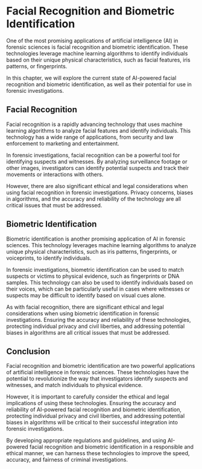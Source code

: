 Facial Recognition and Biometric Identification
=========================================================================================

One of the most promising applications of artificial intelligence (AI) in forensic sciences is facial recognition and biometric identification. These technologies leverage machine learning algorithms to identify individuals based on their unique physical characteristics, such as facial features, iris patterns, or fingerprints.

In this chapter, we will explore the current state of AI-powered facial recognition and biometric identification, as well as their potential for use in forensic investigations.

Facial Recognition
------------------

Facial recognition is a rapidly advancing technology that uses machine learning algorithms to analyze facial features and identify individuals. This technology has a wide range of applications, from security and law enforcement to marketing and entertainment.

In forensic investigations, facial recognition can be a powerful tool for identifying suspects and witnesses. By analyzing surveillance footage or other images, investigators can identify potential suspects and track their movements or interactions with others.

However, there are also significant ethical and legal considerations when using facial recognition in forensic investigations. Privacy concerns, biases in algorithms, and the accuracy and reliability of the technology are all critical issues that must be addressed.

Biometric Identification
------------------------

Biometric identification is another promising application of AI in forensic sciences. This technology leverages machine learning algorithms to analyze unique physical characteristics, such as iris patterns, fingerprints, or voiceprints, to identify individuals.

In forensic investigations, biometric identification can be used to match suspects or victims to physical evidence, such as fingerprints or DNA samples. This technology can also be used to identify individuals based on their voices, which can be particularly useful in cases where witnesses or suspects may be difficult to identify based on visual cues alone.

As with facial recognition, there are significant ethical and legal considerations when using biometric identification in forensic investigations. Ensuring the accuracy and reliability of these technologies, protecting individual privacy and civil liberties, and addressing potential biases in algorithms are all critical issues that must be addressed.

Conclusion
----------

Facial recognition and biometric identification are two powerful applications of artificial intelligence in forensic sciences. These technologies have the potential to revolutionize the way that investigators identify suspects and witnesses, and match individuals to physical evidence.

However, it is important to carefully consider the ethical and legal implications of using these technologies. Ensuring the accuracy and reliability of AI-powered facial recognition and biometric identification, protecting individual privacy and civil liberties, and addressing potential biases in algorithms will be critical to their successful integration into forensic investigations.

By developing appropriate regulations and guidelines, and using AI-powered facial recognition and biometric identification in a responsible and ethical manner, we can harness these technologies to improve the speed, accuracy, and fairness of criminal investigations.
